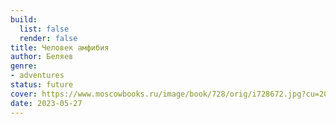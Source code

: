 ```yaml
---
build:
  list: false
  render: false
title: Человек амфибия
author: Беляев
genre:
- adventures
status: future
cover: https://www.moscowbooks.ru/image/book/728/orig/i728672.jpg?cu=20210908164600
date: 2023-05-27
---
```


